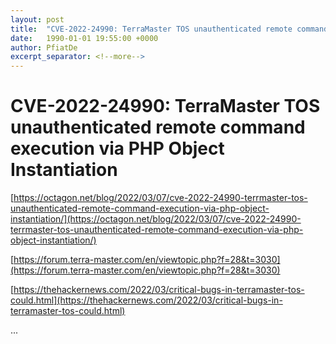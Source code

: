 ```yaml
---
layout: post
title:  "CVE-2022-24990: TerraMaster TOS unauthenticated remote command execution via PHP Object Instantiation"
date:   1990-01-01 19:55:00 +0000
author: PfiatDe
excerpt_separator: <!--more-->
---
```


# CVE-2022-24990: TerraMaster TOS unauthenticated remote command execution via PHP Object Instantiation

[https://octagon.net/blog/2022/03/07/cve-2022-24990-terrmaster-tos-unauthenticated-remote-command-execution-via-php-object-instantiation/](https://octagon.net/blog/2022/03/07/cve-2022-24990-terrmaster-tos-unauthenticated-remote-command-execution-via-php-object-instantiation/)

[https://forum.terra-master.com/en/viewtopic.php?f=28&t=3030](https://forum.terra-master.com/en/viewtopic.php?f=28&t=3030)

[https://thehackernews.com/2022/03/critical-bugs-in-terramaster-tos-could.html](https://thehackernews.com/2022/03/critical-bugs-in-terramaster-tos-could.html)

...
<!--more-->
